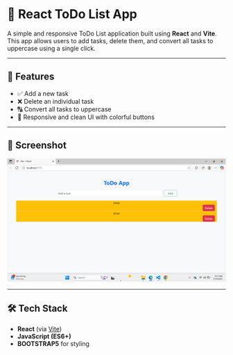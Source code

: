 # 📝 React ToDo List App

A simple and responsive ToDo List application built using **React** and **Vite**. This app allows users to add tasks, delete them, and convert all tasks to uppercase using a single click.

---

## 🚀 Features

- ✅ Add a new task
- ❌ Delete an individual task
- 🔠 Convert all tasks to uppercase
- 🎨 Responsive and clean UI with colorful buttons

---

## 📸 Screenshot

![ToDo App Screenshot](src/assets/Screenshot%20(278).png)

---

## 🛠️ Tech Stack

- **React** (via [Vite](https://vitejs.dev/))
- **JavaScript (ES6+)**
- **BOOTSTRAP5** for styling